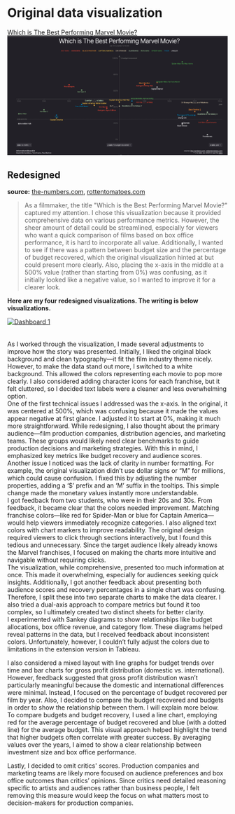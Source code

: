 # Original data visualization
[Which is The Best Performing Marvel Movie?](https://informationisbeautiful.net/visualizations/which-is-the-best-performing-marvel-movie/)
![Original data visualization](Marvel.png)

## Redesigned 
**source:** [the-numbers.com](the-numbers.com), [rottentomatoes.com](rottentomatoes.com)

>As a filmmaker, the title "Which is the Best Performing Marvel Movie?" captured my attention. I chose this visualization because it provided comprehensive data on various performance metrics. However, the sheer amount of detail could be streamlined, especially for viewers who want a quick comparison of films based on box office performance, it is hard to incorporate all value. Additionally, I wanted to see if there was a pattern between budget size and the percentage of budget recovered, which the original visualization hinted at but could present more clearly. Also, placing the x-axis in the middle at a 500% value (rather than starting from 0%) was confusing, as it initially looked like a negative value, so I wanted to improve it for a clearer look.


**Here are my four redesigned visualizations. The writing is below visualizations.**

<div class='tableauPlaceholder' id='viz1731638408166' style='position: relative'><noscript><a href='#'><img alt='Dashboard 1 ' src='https:&#47;&#47;public.tableau.com&#47;static&#47;images&#47;Ma&#47;Marvelmovies1113_Assignment3&#47;Dashboard1&#47;1_rss.png' style='border: none' /></a></noscript><object class='tableauViz'  style='display:none;'><param name='host_url' value='https%3A%2F%2Fpublic.tableau.com%2F' /> <param name='embed_code_version' value='3' /> <param name='site_root' value='' /><param name='name' value='Marvelmovies1113_Assignment3&#47;Dashboard1' /><param name='tabs' value='no' /><param name='toolbar' value='yes' /><param name='static_image' value='https:&#47;&#47;public.tableau.com&#47;static&#47;images&#47;Ma&#47;Marvelmovies1113_Assignment3&#47;Dashboard1&#47;1.png' /> <param name='animate_transition' value='yes' /><param name='display_static_image' value='yes' /><param name='display_spinner' value='yes' /><param name='display_overlay' value='yes' /><param name='display_count' value='yes' /><param name='language' value='en-US' /><param name='filter' value='publish=yes' /></object></div>               
<script type='text/javascript'>                   
  var divElement = document.getElementById('viz1731638408166');                  
  var vizElement = divElement.getElementsByTagName('object')[0];              
  if ( divElement.offsetWidth > 800 ) { vizElement.style.width='1000px';vizElement.style.height='2027px';} else if ( divElement.offsetWidth > 500 ) { vizElement.style.width='1000px';vizElement.style.height='2027px';} else { vizElement.style.width='100%';vizElement.style.height='1227px';}                   
  var scriptElement = document.createElement('script');                   
  scriptElement.src = 'https://public.tableau.com/javascripts/api/viz_v1.js';                    vizElement.parentNode.insertBefore(scriptElement, vizElement);              
</script>


<br/>
<br/>
As I worked through the visualization, I made several adjustments to improve how the story was presented. Initially, I liked the original black background and clean typography—it fit the film industry theme nicely. However, to make the data stand out more, I switched to a white background. This allowed the colors representing each movie to pop more clearly. I also considered adding character icons for each franchise, but it felt cluttered, so I decided text labels were a cleaner and less overwhelming option.

<br/>
One of the first technical issues I addressed was the x-axis. In the original, it was centered at 500%, which was confusing because it made the values appear negative at first glance. I adjusted it to start at 0%, making it much more straightforward. While redesigning, I also thought about the primary audience—film production companies, distribution agencies, and marketing teams. These groups would likely need clear benchmarks to guide production decisions and marketing strategies. With this in mind, I emphasized key metrics like budget recovery and audience scores. 

<br/>
Another issue I noticed was the lack of clarity in number formatting. For example, the original visualization didn’t use dollar signs or “M” for millions, which could cause confusion. I fixed this by adjusting the number properties, adding a ‘$’ prefix and an ‘M’ suffix in the tooltips. This simple change made the monetary values instantly more understandable.

<br/>
I got feedback from two students, who were in their 20s and 30s. From feedback, it became clear that the colors needed improvement. Matching franchise colors—like red for Spider-Man or blue for Captain America—would help viewers immediately recognize categories. I also aligned text colors with chart markers to improve readability. The original design required viewers to click through sections interactively, but I found this tedious and unnecessary. Since the target audience likely already knows the Marvel franchises, I focused on making the charts more intuitive and navigable without requiring clicks.

<br/>
The visualization, while comprehensive, presented too much information at once. This made it overwhelming, especially for audiences seeking quick insights. Additionally, I got another feedback about presenting both audience scores and recovery percentages in a single chart was confusing. Therefore, I split these into two separate charts to make the data clearer. I also tried a dual-axis approach to compare metrics but found it too complex, so I ultimately created two distinct sheets for better clarity.

<br/>
I experimented with Sankey diagrams to show relationships like budget allocations, box office revenue, and category flow. These diagrams helped reveal patterns in the data, but I received feedback about inconsistent colors. Unfortunately, however, I couldn’t fully adjust the colors due to limitations in the extension version in Tableau. 
<br/>

I also considered a mixed layout with line graphs for budget trends over time and bar charts for gross profit distribution (domestic vs. international). However, feedback suggested that gross profit distribution wasn’t particularly meaningful because the domestic and international differences were minimal. Instead, I focused on the percentage of budget recovered per film by year. Also, I decided to compare the budget recovered and budgets in order to show the relationship between them. I will explain more below.
To compare budgets and budget recovery, I used a line chart, employing red for the average percentage of budget recovered and blue (with a dotted line) for the average budget. This visual approach helped highlight the trend that higher budgets often correlate with greater success. By averaging values over the years, I aimed to show a clear relationship between investment size and box office performance.
<br/>

Lastly, I decided to omit critics' scores. Production companies and marketing teams are likely more focused on audience preferences and box office outcomes than critics’ opinions. Since critics need detailed reasoning specific to artists and audiences rather than business people, I felt removing this measure would keep the focus on what matters most to decision-makers for production companies. 



